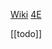 [Wiki](https://en.wikipedia.org/wiki/Hash_table)
[4E](https://algs4.cs.princeton.edu/34hash/)

[[todo]]